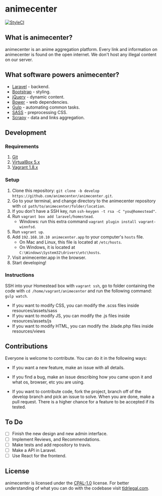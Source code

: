 # animecenter

[![StyleCI](https://styleci.io/repos/44687688/shield)](https://styleci.io/repos/44687688)

## What is animecenter?

animecenter is an anime aggregation platform.
Every link and information on animecenter is found on the open internet.
We don't host any illegal content on our server.

## What software powers animecenter?

- [Laravel](http://laravel.com) - backend.
- [Bootstrap](https://getbootstrap.com) - styling.
- [jQuery](https://jquery.con) - dynamic content.
- [Bower](http://bower.io) - web dependencies.
- [Gulp](http://gulpjs.com) - automating common tasks.
- [SASS](http://sass-lang.com) - preprocessing CSS.
- [Scrapy](https://scrapy.org) - data and links aggregation.

## Development

### Requirements

1. [Git](https://git-scm.com/download)
2. [VirtualBox 5.x](https://www.virtualbox.org/wiki/Downloads)
3. [Vagrant 1.8.x](https://www.vagrantup.com/downloads.html)

### Setup

1. Clone this repository: `git clone -b develop https://github.com/animecenter/animecenter.git`.
2. Go to your terminal, and change directory to the animecenter repository with `cd path/to/animecenter/folder/location`.
3. If you don't have a SSH key, run `ssh-keygen -t rsa -C "you@homestead"`.
4. Run `vagrant box add laravel/homestead`.
    - Windows: run this extra command `vagrant plugin install vagrant-winnfsd`.
5. Run `vagrant up`.
5. Add `192.168.10.10 animecenter.app` to your computer's `hosts` file.
    - On Mac and Linux, this file is located at `/etc/hosts`.
    - On Windows, it is located at `C:\Windows\System32\drivers\etc\hosts`.
6. Visit animecenter.app in the browser.
7. Start developing!

### Instructions

SSH into your Homestead box with `vagrant ssh`, go to folder containing 
the code with `cd /home/vagrant/animecenter` and run the following command: `gulp watch`.

- If you want to modify CSS, you can modify the .scss files inside resources/assets/sass
- If you want to modify JS, you can modify the .js files inside resources/assets/js
- If you want to modify HTML, you can modify the .blade.php files inside resources/views

## Contributions

Everyone is welcome to contribute. You can do it in the following ways:

- If you want a new feature, make an issue with all details.

- If you find a bug, make an issue describing how you came upon it and what os, browser, etc you are using.

- If you want to contribute code, fork the project, branch off of the develop branch and pick an issue to solve. 
When you are done, make a pull request. There is a higher chance for a feature to be accepted if its tested.

## To Do

- [ ] Finish the new design and new admin interface.
- [ ] Implement Reviews, and Recommendations.
- [ ] Make tests and add repository to travis.
- [ ] Make a API in Laravel.
- [ ] Use React for the frontend.

## License

animecenter is licensed under the [CPAL-1.0](http://opensource.org/licenses/CPAL-1.0) license.
For better understanding of what you can do with the codebase visit 
[tldrlegal.com](https://tldrlegal.com/license/common-public-attribution-license-version-1.0-(cpal-1.0)).
